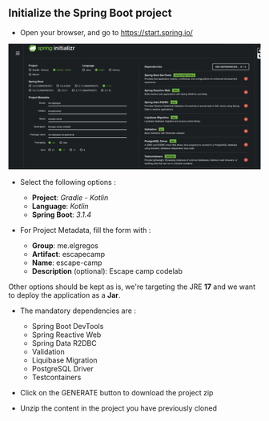 ## Initialize the Spring Boot project
- Open your browser, and go to https://start.spring.io/

![spring-initializr.png](%231%2Fspring-initializr.png)

- Select the following options :
  - **Project**:  _Gradle - Kotlin_
  - **Language**:  _Kotlin_
  - **Spring Boot**: _3.1.4_


- For Project Metadata, fill the form with :
  - **Group**: me.elgregos
  - **Artifact**: escapecamp 
  - **Name**: escape-camp
  - **Description** (optional): Escape camp codelab
  
Other options should be kept as is, we're targeting the JRE **17** and we want to deploy the application as a **Jar**.

- The mandatory dependencies are :
  - Spring Boot DevTools
  - Spring Reactive Web
  - Spring Data R2DBC
  - Validation
  - Liquibase Migration
  - PostgreSQL Driver
  - Testcontainers


- Click on the GENERATE button to download the project zip
- Unzip the content in the project you have previously cloned
